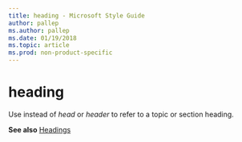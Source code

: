 ```yaml
---
title: heading - Microsoft Style Guide
author: pallep
ms.author: pallep
ms.date: 01/19/2018
ms.topic: article
ms.prod: non-product-specific
---
```


# heading

Use instead of *head* or *header* to refer to a topic or section heading.

**See also** [Headings](~/scannable-content/headings.md)
